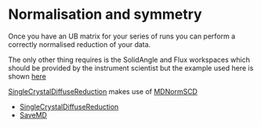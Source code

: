 # Normalisation and symmetry

Once you have an UB matrix for your series of runs you can perform a
correctly normalised reduction of your data.

The only other thing requires is the SolidAngle and Flux workspaces
which should be provided by the instrument scientist but the example
used here is shown [here](van.md)

[SingleCrystalDiffuseReduction](http://docs.mantidproject.org/nightly/algorithms/SingleCrystalDiffuseReduction.html)
makes use of
[MDNormSCD](http://docs.mantidproject.org/nightly/algorithms/MDNormSCD.html)

* [SingleCrystalDiffuseReduction](http://docs.mantidproject.org/nightly/algorithms/SingleCrystalDiffuseReduction.html)
* [SaveMD](http://docs.mantidproject.org/nightly/algorithms/SaveMD.html)
